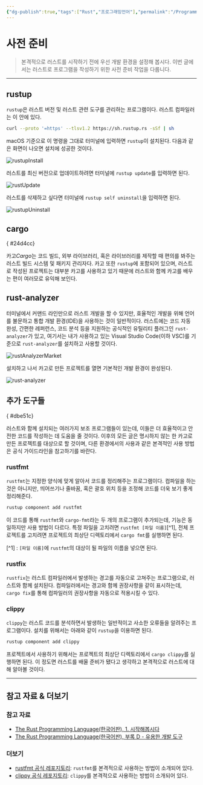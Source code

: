 ```yaml
---
{"dg-publish":true,"tags":["Rust","프로그래밍언어"],"permalink":"/ProgrammingLanguage/Rust/Env_Setting/","dgPassFrontmatter":true,"created":"2024-04-26T11:33:10.588+09:00","updated":"2024-08-02T16:19:50.947+09:00"}
---
```



# 사전 준비

> 본격적으로 러스트를 시작하기 전에 우선 개발 환경을 설정해 봅시다. 이번 글에서는 러스트로 프로그램을 작성하기 위한 사전 준비 작업을 다룹니다.

---

## rustup

`rustup`은 러스트 버전 및 러스트 관련 도구를 관리하는 프로그램이다. 러스트 컴파일러는 이 안에 있다.

```bash
curl --proto '=https' --tlsv1.2 https://sh.rustup.rs -sSf | sh
```

macOS 기준으로 이 명령을 그대로 터미널에 입력하면 `rustup`이 설치된다. 다음과 같은 화면이 나오면 설치에 성공한 것이다.

![rustupInstall](/img/user/ProgrammingLanguage/Rust/rustupInstall.png)

러스트를 최신 버전으로 업데이트하려면 터미널에 `rustup update`를 입력하면 된다.

![rustUpdate](/img/user/ProgrammingLanguage/Rust/rustUpdate.png)

러스트를 삭제하고 싶다면 터미널에 `rustup self uninstall`을 입력하면 된다. 

![rustupUninstall](/img/user/ProgrammingLanguage/Rust/rustupUninstall.png)

## cargo
{ #24d4cc}


카고*Cargo*는 코드 빌드, 외부 라이브러리, 혹은 라이브러리를 제작할 때 편의를 봐주는 러스트 빌드 시스템 및 패키지 관리자다. 카고 또한 `rustup`에 포함되어 있으며, 러스트로 작성된 프로젝트는 대부분 카고를 사용하고 있기 때문에 러스트와 함께 카고를 배우는 편이 여러모로 유익해 보인다.

## rust-analyzer

터미널에서 커맨드 라인만으로 러스트 개발을 할 수 있지만, 효율적인 개발을 위해 언어를 불문하고 통합 개발 환경(IDE)을 사용하는 것이 일반적이다. 러스트에는 코드 자동 완성, 간편한 레퍼런스, 코드 분석 등을 지원하는 공식적인 유틸리티 플러그인 `rust-analyzer`가 있고, 여기서는 내가 사용하고 있는 Visual Studio Code(이하 VSC)를 기준으로 `rust-analyzer`를 설치하고 사용할 것이다.

![rustAnalyzerMarket](/img/user/ProgrammingLanguage/Rust/rustAnalyzerMarket.png)

설치하고 나서 카고로 만든 프로젝트를 열면 기본적인 개발 환경이 완성된다.

![rust-analyzer](/img/user/ProgrammingLanguage/Rust/rust-analyzer.png)


## 추가 도구들
{ #dbe51c}


러스트와 함께 설치되는 여러가지 보조 프로그램들이 있는데, 이들은 더 효율적이고 안전한 코드를 작성하는 데 도움을 줄 것이다. 이후의 모든 글은 명시하지 않는 한 카고로 만든 프로젝트를 대상으로 할 것이며, 다른 환경에서의 사용과 같은 본격적인 사용 방법은 공식 가이드라인을 참고하기를 바란다.

### rustfmt

`rustfmt`는 지정한 양식에 맞게 알아서 코드를 정리해주는 프로그램이다. 컴파일을 하는 것은 아니지만, 띄어쓰기나 줄바꿈, 혹은 괄호 위치 등을 조정해 코드를 더욱 보기 좋게 정리해준다.

```bash
rustup component add rustfmt
```

이 코드를 통해 `rustfmt`와 `cargo-fmt`라는 두 개의 프로그램이 추가되는데, 기능은 동일하지만 사용 방법이 다르다. 특정 파일을 고치려면 `rustfmt [파일 이름]`[^1], 전체 프로젝트를 고치려면 프로젝트의 최상단 디렉토리에서 `cargo fmt`를 실행하면 된다.

[^1] : `[파일 이름]`에 `rustfmt`의 대상이 될 파일의 이름을 넣으면 된다.

### rustfix

`rustfix`는 러스트 컴파일러에서 발생하는 경고를 자동으로 고쳐주는 프로그램으로, 러스트와 함께 설치된다. 컴파일러에서는 경고와 함께 권장사항을 같이 표시하는데, `cargo fix`를 통해 컴파일러의 권장사항을 자동으로 적용시킬 수 있다.

### clippy

`clippy`는 러스트 코드를 분석하면서 발생하는 일반적이고 사소한 오류들을 알려주는 프로그램이다. 설치를 위해서는 아래와 같이 `rustup`을 이용하면 된다.

```bash
rustup component add clippy
```

프로젝트에서 사용하기 위해서는 프로젝트의 최상단 디렉토리에서 `cargo clippy`를 실행하면 된다. 이 정도면 러스트를 배울 준비가 됐다고 생각하고 본격적으로 러스트에 대해 알아볼 것이다.

---

## 참고 자료 & 더보기

### 참고 자료
+ [The Rust Programming Language(한국어판), 1. 시작해봅시다](https://doc.rust-kr.org/ch01-00-getting-started.html)
+ [The Rust Programming Language(한국어판), 부록 D - 유용한 개발 도구](https://doc.rust-kr.org/appendix-04-useful-development-tools.html)

### 더보기
+ [rustfmt 공식 레포지토리](https://github.com/rust-lang/rustfmt): `rustfmt`를 본격적으로 사용하는 방법이 소개되어 있다.
+ [clippy 공식 레포지토리](https://github.com/rust-lang/rust-clippy): `clippy`를 본격적으로 사용하는 방법이 소개되어 있다.